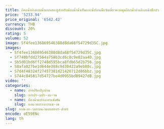 ```yaml
---
title: ก๊อกน้ำอ่างอาบน้ำแบบสองรูสำหรับห้องน้ำน้ำเย็นและน้ำร้อนมือจับเดี่ยวควบคุมก๊อกน้ำอ่างล้างหน้าฝักบัว
price: '5233.94'
price_original: '6542.42'
currency: THB
discount: 20%
rating: 5
volume: 52
image: Sf4fee136869546388d8da68f54729d35C.jpg
images:
  - Sf4fee136869546388d8da68f54729d35C.jpg
  - Sf740bfdd27564a758b3cd6c8c9e82aa4D.jpg
  - Sb5d01bd6ff2748d595bca8fdb65d2b756.jpg
  - S8afa027be1d644e388c9d30422a9eb80c.jpg
  - S7d4f48324f27457381d21420712d86bbz.jpg
  - S744c845817d54727be4d0955bd89427dB.jpg
video: ''
categories:
  - name: การปรับปรุงบ้าน
    slug: การปร-บปร-งบ-าน
  - name: ห้องน้ำตารางการแข่งขัน
    slug: องน-ำตารางการแข-งข
slug: อกน-ำอ-างอาบน-ำแบบสองร-สำหร
encode: oE59ENc
lang: th
---
```

  